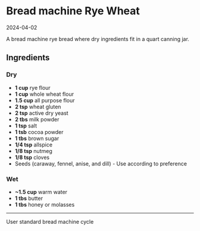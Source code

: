 # Bread machine Rye Wheat

2024-04-02

A bread machine rye bread where dry ingredients fit in a quart canning jar.

## Ingredients

### Dry

- **1 cup** rye flour
- **1 cup** whole wheat flour
- **1.5 cup** all purpose flour
- **2 tsp** wheat gluten
- **2 tsp** active dry yeast
- **2 tbs** milk powder
- **1 tsp** salt
- **1 tsb** cocoa powder
- **1 tbs** brown sugar
- **1/4 tsp** allspice
- **1/8 tsp** nutmeg
- **1/8 tsp** cloves
- Seeds (caraway, fennel, anise, and dill) - Use according to preference

### Wet

- **~1.5 cup** warm water
- **1 tbs** butter
- **1 tbs** honey or molasses

---

User standard bread machine cycle
